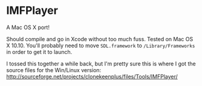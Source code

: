 # IMFPlayer
A Mac OS X port!

Should compile and go in Xcode without too much fuss. Tested on Mac OS X 10.10. You'll probably need to move `SDL.framework` to `/Library/Frameworks` in order to get it to launch.

I tossed this together a while back, but I'm pretty sure this is where I got the source files for the Win/Linux version: http://sourceforge.net/projects/clonekeenplus/files/Tools/IMFPlayer/
